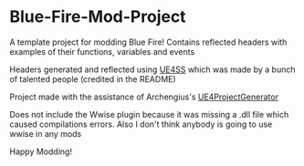 # Blue-Fire-Mod-Project

A template project for modding Blue Fire! Contains reflected headers with examples of their functions, variables and events

Headers generated and reflected using [UE4SS](https://github.com/UE4SS/UE4SS) which was made by a bunch of talented people (credited in the README)

Project made with the assistance of Archengius's [UE4ProjectGenerator](https://github.com/Archengius/UE4GameProjectGenerator)

Does not include the Wwise plugin because it was missing a .dll file which caused compilations errors. Also I don't think anybody is going to use wwise in any mods

Happy Modding!
